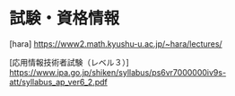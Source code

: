 # 試験・資格情報

[hara]
https://www2.math.kyushu-u.ac.jp/~hara/lectures/

[応用情報技術者試験（レベル３）]
https://www.ipa.go.jp/shiken/syllabus/ps6vr7000000iv9s-att/syllabus_ap_ver6_2.pdf